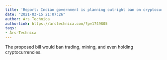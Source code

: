 ```yaml
---
title: 'Report: Indian government is planning outright ban on cryptocurrency'
date: "2021-03-15 21:07:26"
author: Ars Technica
authorlink: https://arstechnica.com/?p=1749805
tags:
- Ars-Technica
---
```

The proposed bill would ban trading, mining, and even holding cryptocurrencies.